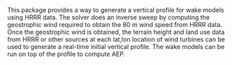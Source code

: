 This package provides a way to generate a vertical profile for wake models using HRRR data. The solver does an inverse sweep by computing the geostrophic wind required to obtain the 80 m wind speed from HRRR data. Once the geostrophic wind is obtained, the terrain height and land use data from HRRR or other sources at each lat,lon location of wind turbines can be used to generate a real-time initial vertical profile. The wake models can be run on top of the profile to compute AEP. 
